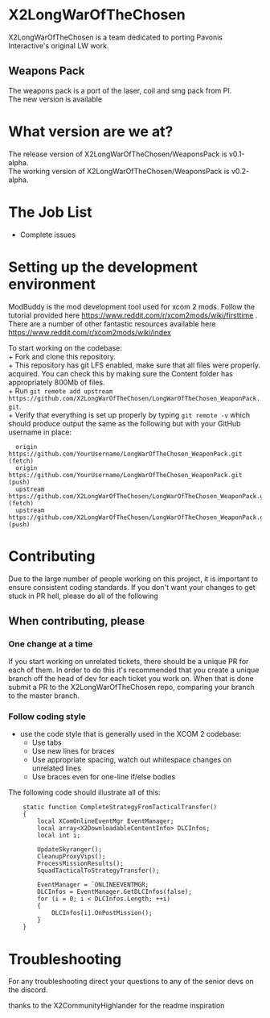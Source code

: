 # X2LongWarOfTheChosen
X2LongWarOfTheChosen is a team dedicated to porting Pavonis Interactive's
original LW work.

## Weapons Pack
The weapons pack is a port of the laser, coil and smg pack from PI.  
The new version is available    
# What version are we at?  
The release version of X2LongWarOfTheChosen/WeaponsPack is v0.1-alpha.  
The working version of X2LongWarOfTheChosen/WeaponsPack is v0.2-alpha. 

# The Job List
* Complete issues

# Setting up the development environment
ModBuddy is the mod development tool used for xcom 2 mods. Follow the tutorial
provided here https://www.reddit.com/r/xcom2mods/wiki/firsttime . There are a
number of other fantastic resources available here
https://www.reddit.com/r/xcom2mods/wiki/index

To start working on the codebase:   
    + Fork and clone this repository.  
    + This repository has git LFS enabled, make sure that all files were properly.
    acquired. You can check this by making sure the Content folder has appropriately 800Mb of files.   
    + Run `git remote add upstream https://github.com/X2LongWarOfTheChosen/LongWarOfTheChosen_WeaponPack.git`.   
    + Verify that everything is set up properly by typing `git remote -v` which should produce output the same as the following but with your GitHub username in place:  
```
  origin   https://github.com/YourUsername/LongWarOfTheChosen_WeaponPack.git (fetch)
  origin   https://github.com/YourUsername/LongWarOfTheChosen_WeaponPack.git (push)
  upstream https://github.com/X2LongWarOfTheChosen/LongWarOfTheChosen_WeaponPack.git (fetch)
  upstream https://github.com/X2LongWarOfTheChosen/LongWarOfTheChosen_WeaponPack.git (push)
```

# Contributing
Due to the large number of people working on this project, it is important to
ensure consistent coding standards. If you don't want your changes to get stuck
in PR hell, please do all of the following

## When contributing, please
### One change at a time
If you start working on unrelated tickets, there should be a unique PR for each
of them. In order to do this it's recommended that you create a unique branch
off the head of dev for each ticket you work on. When that is done submit a PR to
the X2LongWarOfTheChosen repo, comparing your branch to the master branch.

### Follow coding style
* use the code style that is generally used in the XCOM 2 codebase:
  * Use tabs
  * Use new lines for braces
  * Use appropriate spacing, watch out whitespace changes on unrelated lines
  * Use braces even for one-line if/else bodies

The following code should illustrate all of this:
```
    static function CompleteStrategyFromTacticalTransfer()
    {
    	local XComOnlineEventMgr EventManager;
    	local array<X2DownloadableContentInfo> DLCInfos;
    	local int i;

    	UpdateSkyranger();
    	CleanupProxyVips();
    	ProcessMissionResults();
    	SquadTacticalToStrategyTransfer();

    	EventManager = `ONLINEEVENTMGR;
    	DLCInfos = EventManager.GetDLCInfos(false);
    	for (i = 0; i < DLCInfos.Length; ++i)
    	{
    		DLCInfos[i].OnPostMission();
    	}
    }
```

# Troubleshooting
For any troubleshooting direct your questions to any of the senior devs on the
discord.

thanks to the X2CommunityHighlander for the readme inspiration
